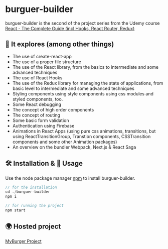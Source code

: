 # burguer-builder
burguer-builder is the second of the project series from the Udemy course [React - The Complete Guide (incl Hooks, React Router, Redux)
](https://www.udemy.com/course/react-the-complete-guide-incl-redux/)


## 🔎 It explores (among other things)
- The use of create-react-app
- The use of a proper file structure
- The use of the React library, from the basics to intermediate and some advanced techniques
- The use of React Hooks
- The use of the Redux library for managing the state of applications, from basic level to intermediate and some advanced techniques
- Styling components using style components using css modules and styled components, too.
- Some React debugging
- The concept of high order components
- The concept of routing
- Some basic form validation
- Authentication using Firebase
- Animations in React Apps (using pure css animations, transitions, but using ReactTransitionGroup, Transtion components, CSSTransition components and some other Animation packages)
- An overview on the bundler Webpack, Next.js & React Saga


## 🛠 Installation & 🚀 Usage

Use the node package manager [npm](https://npmjs.com/) to install burguer-builder.

```javascript
// for the installation
cd ./burguer-builder
npm i

// for running the project
npm start
```

## 🌍 Hosted project
[MyBurger Project](https://react-burger-builder-5db37.web.app/)